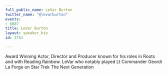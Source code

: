 ```yaml
---
full_public_name: LeVar Burton
twitter_name: "@levarburton"
events:
- 6087
title: LeVar Burton
layout: speaker_bio
id: 2751

---
```

Award Winning Actor, Director and Producer known for his roles in Roots and with Reading Rainbow. LeVar who notably played Lt Commander Geordi La Forge on Star Trek The Next Generation